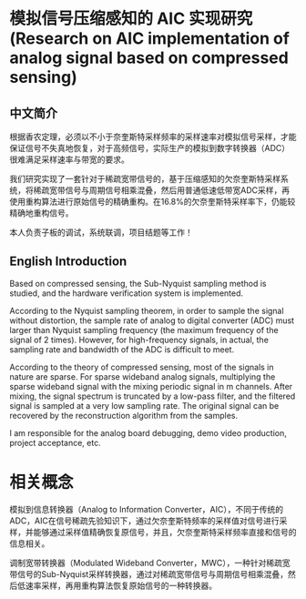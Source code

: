 
# 模拟信号压缩感知的 AIC 实现研究(Research on AIC implementation of analog signal based on compressed sensing)

## 中文简介

根据香农定理，必须以不小于奈奎斯特采样频率的采样速率对模拟信号采样，才能保证信号不失真地恢复，对于高频信号，实际生产的模拟到数字转换器（ADC）很难满足采样速率与带宽的要求。

我们研究实现了一套针对于稀疏宽带信号的，基于压缩感知的欠奈奎斯特采样系统，将稀疏宽带信号与周期信号相乘混叠，然后用普通低速低带宽ADC采样，再使用重构算法进行原始信号的精确重构。在16.8%的欠奈奎斯特采样率下，仍能较精确地重构信号。

本人负责子板的调试，系统联调，项目结题等工作！

## English Introduction

Based on compressed sensing, the Sub-Nyquist sampling method is studied, and the hardware verification system is implemented.

According to the Nyquist sampling theorem, in order to sample the signal without distortion, the sample rate of analog to digital converter (ADC) must larger than Nyquist sampling frequency (the maximum frequency of the signal of 2 times). However, for high-frequency signals, in actual, the sampling rate and bandwidth of the ADC is difficult to meet.

According to the theory of compressed sensing, most of the signals in nature are sparse. For sparse wideband analog signals, multiplying the sparse wideband signal with the mixing periodic signal in m channels. After mixing, the signal spectrum is truncated by a low-pass filter, and the filtered signal is sampled at a very low sampling rate. The original signal can be recovered by the reconstruction algorithm from the samples.

I am responsible for the analog board debugging, demo video production, project acceptance, etc.


# 相关概念

模拟到信息转换器（Analog to Information Converter，AIC），不同于传统的ADC，AIC在信号稀疏先验知识下，通过欠奈奎斯特频率的采样值对信号进行采样，并能够通过采样值精确恢复原信号，并且，欠奈奎斯特采样频率直接和信号的信息相关。

调制宽带转换器（Modulated Wideband Converter，MWC），一种针对稀疏宽带信号的Sub-Nyquist采样转换器，通过对稀疏宽带信号与周期信号相乘混叠，然后低速率采样，再用重构算法恢复原始信号的一种转换器。
